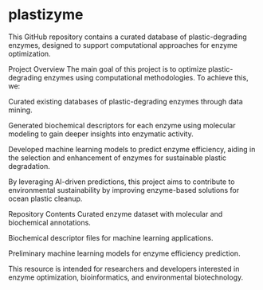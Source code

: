# plastizyme
This GitHub repository contains a curated database of plastic-degrading enzymes, designed to support computational approaches for enzyme optimization.

Project Overview
The main goal of this project is to optimize plastic-degrading enzymes using computational methodologies. To achieve this, we:

Curated existing databases of plastic-degrading enzymes through data mining.

Generated biochemical descriptors for each enzyme using molecular modeling to gain deeper insights into enzymatic activity.

Developed machine learning models to predict enzyme efficiency, aiding in the selection and enhancement of enzymes for sustainable plastic degradation.

By leveraging AI-driven predictions, this project aims to contribute to environmental sustainability by improving enzyme-based solutions for ocean plastic cleanup.

Repository Contents
Curated enzyme dataset with molecular and biochemical annotations.

Biochemical descriptor files for machine learning applications.

Preliminary machine learning models for enzyme efficiency prediction.

This resource is intended for researchers and developers interested in enzyme optimization, bioinformatics, and environmental biotechnology.
